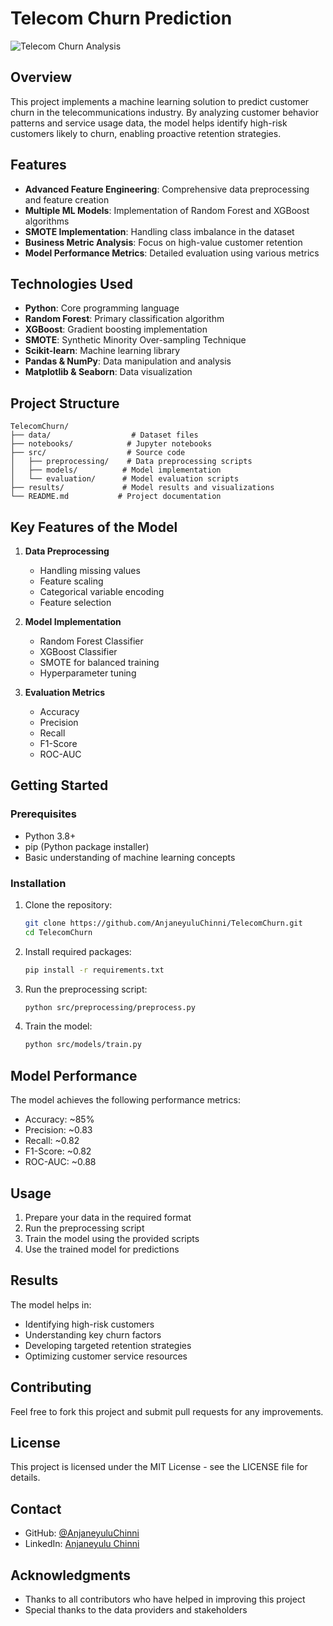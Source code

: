 # Telecom Churn Prediction

![Telecom Churn Analysis](assets/TelecomChurnBanner.png)

## Overview
This project implements a machine learning solution to predict customer churn in the telecommunications industry. By analyzing customer behavior patterns and service usage data, the model helps identify high-risk customers likely to churn, enabling proactive retention strategies.

## Features
- **Advanced Feature Engineering**: Comprehensive data preprocessing and feature creation
- **Multiple ML Models**: Implementation of Random Forest and XGBoost algorithms
- **SMOTE Implementation**: Handling class imbalance in the dataset
- **Business Metric Analysis**: Focus on high-value customer retention
- **Model Performance Metrics**: Detailed evaluation using various metrics

## Technologies Used
- **Python**: Core programming language
- **Random Forest**: Primary classification algorithm
- **XGBoost**: Gradient boosting implementation
- **SMOTE**: Synthetic Minority Over-sampling Technique
- **Scikit-learn**: Machine learning library
- **Pandas & NumPy**: Data manipulation and analysis
- **Matplotlib & Seaborn**: Data visualization

## Project Structure
```
TelecomChurn/
├── data/                  # Dataset files
├── notebooks/            # Jupyter notebooks
├── src/                  # Source code
│   ├── preprocessing/    # Data preprocessing scripts
│   ├── models/          # Model implementation
│   └── evaluation/      # Model evaluation scripts
├── results/             # Model results and visualizations
└── README.md           # Project documentation
```

## Key Features of the Model
1. **Data Preprocessing**
   - Handling missing values
   - Feature scaling
   - Categorical variable encoding
   - Feature selection

2. **Model Implementation**
   - Random Forest Classifier
   - XGBoost Classifier
   - SMOTE for balanced training
   - Hyperparameter tuning

3. **Evaluation Metrics**
   - Accuracy
   - Precision
   - Recall
   - F1-Score
   - ROC-AUC

## Getting Started

### Prerequisites
- Python 3.8+
- pip (Python package installer)
- Basic understanding of machine learning concepts

### Installation
1. Clone the repository:
   ```bash
   git clone https://github.com/AnjaneyuluChinni/TelecomChurn.git
   cd TelecomChurn
   ```

2. Install required packages:
   ```bash
   pip install -r requirements.txt
   ```

3. Run the preprocessing script:
   ```bash
   python src/preprocessing/preprocess.py
   ```

4. Train the model:
   ```bash
   python src/models/train.py
   ```

## Model Performance
The model achieves the following performance metrics:
- Accuracy: ~85%
- Precision: ~0.83
- Recall: ~0.82
- F1-Score: ~0.82
- ROC-AUC: ~0.88

## Usage
1. Prepare your data in the required format
2. Run the preprocessing script
3. Train the model using the provided scripts
4. Use the trained model for predictions

## Results
The model helps in:
- Identifying high-risk customers
- Understanding key churn factors
- Developing targeted retention strategies
- Optimizing customer service resources

## Contributing
Feel free to fork this project and submit pull requests for any improvements.

## License
This project is licensed under the MIT License - see the LICENSE file for details.

## Contact
- GitHub: [@AnjaneyuluChinni](https://github.com/AnjaneyuluChinni)
- LinkedIn: [Anjaneyulu Chinni](https://www.linkedin.com/in/anjaneyulu-chinni-3a963a266/)

## Acknowledgments
- Thanks to all contributors who have helped in improving this project
- Special thanks to the data providers and stakeholders
